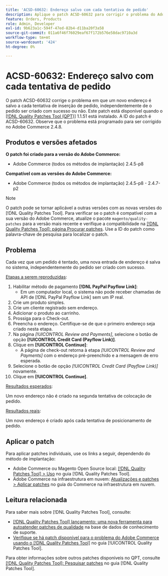 ```yaml
---
title: 'ACSD-60632: Endereço salvo com cada tentativa de pedido'
description: Aplique o patch ACSD-60632 para corrigir o problema do Adobe Commerce em que um novo endereço é salvo a cada tentativa de inserção de pedido, independentemente de o pedido ser criado com sucesso ou não.
feature: Orders, Products
role: Admin, Developer
exl-id: 9b623a1c-594f-47ed-82b4-d11ba20f3a58
source-git-commit: 011a6f46f76029eaf67f172b576e58dac9710a3d
workflow-type: tm+mt
source-wordcount: '424'
ht-degree: 0%

---
```


# ACSD-60632: Endereço salvo com cada tentativa de pedido

O patch ACSD-60632 corrige o problema em que um novo endereço é salvo a cada tentativa de inserção de pedido, independentemente de o pedido ser criado com sucesso ou não. Este patch está disponível quando o [[!DNL Quality Patches Tool (QPT)]](https://experienceleague.adobe.com/en/docs/commerce-operations/tools/quality-patches-tool/quality-patches-tool-to-self-serve-quality-patches) 1.1.51 está instalado. A ID do patch é ACSD-60632. Observe que o problema está programado para ser corrigido no Adobe Commerce 2.4.8.

## Produtos e versões afetados

**O patch foi criado para a versão do Adobe Commerce:**

* Adobe Commerce (todos os métodos de implantação) 2.4.5-p8

**Compatível com as versões do Adobe Commerce:**

* Adobe Commerce (todos os métodos de implantação) 2.4.5-p8 - 2.4.7-p2

>[!NOTE]
>
>O patch pode se tornar aplicável a outras versões com as novas versões do [!DNL Quality Patches Tool]. Para verificar se o patch é compatível com a sua versão do Adobe Commerce, atualize o pacote `magento/quality-patches` para a versão mais recente e verifique a compatibilidade na [[!DNL Quality Patches Tool]: página Procurar patches](https://experienceleague.adobe.com/tools/commerce-quality-patches/index.html). Use a ID do patch como palavra-chave de pesquisa para localizar o patch.

## Problema

Cada vez que um pedido é tentado, uma nova entrada de endereço é salva no sistema, independentemente do pedido ser criado com sucesso.

<u>Etapas a serem reproduzidas</u>:

1. Habilitar método de pagamento **[!DNL PayPal Payflow Link]**:
   * Em um computador local, o sistema não pode receber chamadas de API de [!DNL PayPal Payflow Link] sem um IP real.
1. Crie um produto simples.
1. Crie um cliente registrado sem endereço.
1. Adicionar o produto ao carrinho.
1. Prossiga para o Check-out.
1. Preencha o endereço. Certifique-se de que o primeiro endereço seja criado nesta etapa.
1. Na página *[!UICONTROL Review and Payments]*, selecione o botão de opção **[!UICONTROL Credit Card (Payflow Link)]**.
1. Clique em **[!UICONTROL Continue]**:
   * A página de check-out retorna à etapa *[!UICONTROL Review and Payments]* com o endereço pré-preenchido e a mensagem de erro esperada.
1. Selecione o botão de opção *[!UICONTROL Credit Card (Payflow Link)]* novamente.
1. Clique em **[!UICONTROL Continue]**.

<u>Resultados esperados</u>:

Um novo endereço não é criado na segunda tentativa de colocação de pedido.

<u>Resultados reais</u>:

Um novo endereço é criado após cada tentativa de posicionamento de pedido.

## Aplicar o patch

Para aplicar patches individuais, use os links a seguir, dependendo do método de implantação:

* Adobe Commerce ou Magento Open Source local: [[!DNL Quality Patches Tool] > Uso](https://experienceleague.adobe.com/docs/commerce-operations/tools/quality-patches-tool/usage.html) no guia [!DNL Quality Patches Tool].
* Adobe Commerce na infraestrutura em nuvem: [Atualizações e patches > Aplicar patches](https://experienceleague.adobe.com/docs/commerce-cloud-service/user-guide/develop/upgrade/apply-patches.html) no guia do Commerce na infraestrutura em nuvem.

## Leitura relacionada

Para saber mais sobre [!DNL Quality Patches Tool], consulte:

* [[!DNL Quality Patches Tool] lançamento: uma nova ferramenta para autoatender patches de qualidade](https://experienceleague.adobe.com/en/docs/commerce-operations/tools/quality-patches-tool/quality-patches-tool-to-self-serve-quality-patches) na base de dados de conhecimento de suporte.
* [Verifique se há patch disponível para o problema do Adobe Commerce usando o  [!DNL Quality Patches Tool]](/help/tools/quality-patches-tool/patches-available-in-qpt/check-patch-for-magento-issue-with-magento-quality-patches.md) no guia [!UICONTROL Quality Patches Tool].

Para obter informações sobre outros patches disponíveis no QPT, consulte [[!DNL Quality Patches Tool]: Pesquisar patches](https://experienceleague.adobe.com/tools/commerce-quality-patches/index.html) no guia [!DNL Quality Patches Tool].

